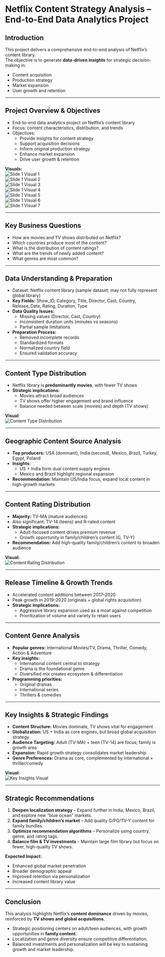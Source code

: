 # Netflix Content Strategy Analysis – End-to-End Data Analytics Project  

## Introduction  
This project delivers a comprehensive end-to-end analysis of Netflix’s content library.  
The objective is to generate **data-driven insights** for strategic decision-making in:  
- Content acquisition  
- Production strategy  
- Market expansion  
- User growth and retention  

---

## Project Overview & Objectives  
- End-to-end data analytics project on Netflix’s content library  
- Focus: content characteristics, distribution, and trends  
- Objectives:  
  - Provide insights for content strategy  
  - Support acquisition decisions  
  - Inform original production strategy  
  - Enhance market expansion  
  - Drive user growth & retention  

**Visuals:**  
![Slide 1 Visual 1](sandbox:/mnt/data/netflix_ppt_images/slide1_img2.png)  
![Slide 1 Visual 2](sandbox:/mnt/data/netflix_ppt_images/slide1_img3.png)  
![Slide 1 Visual 3](sandbox:/mnt/data/netflix_ppt_images/slide1_img4.png)  
![Slide 1 Visual 4](sandbox:/mnt/data/netflix_ppt_images/slide1_img11.png)  
![Slide 1 Visual 5](sandbox:/mnt/data/netflix_ppt_images/slide1_img13.png)  
![Slide 1 Visual 6](sandbox:/mnt/data/netflix_ppt_images/slide1_img15.png)  
![Slide 1 Visual 7](sandbox:/mnt/data/netflix_ppt_images/slide1_img17.png)  

---

## Key Business Questions  
- How are movies and TV shows distributed on Netflix?  
- Which countries produce most of the content?  
- What is the distribution of content ratings?  
- What are the trends of newly added content?  
- What genres are most common?  

---

## Data Understanding & Preparation  
- Dataset: Netflix content library (sample dataset; may not fully represent global library)  
- **Key Fields:** Show_ID, Category, Title, Director, Cast, Country, Release_Date, Rating, Duration, Type  
- **Data Quality Issues:**  
  - Missing values (Director, Cast, Country)  
  - Inconsistent duration units (minutes vs seasons)  
  - Partial sample limitations  
- **Preparation Process:**  
  - Removed incomplete records  
  - Standardized formats  
  - Normalized country field  
  - Ensured validation accuracy  

---

## Content Type Distribution  
- Netflix library is **predominantly movies**, with fewer TV shows  
- **Strategic implications:**  
  - Movies attract broad audiences  
  - TV shows offer higher engagement and brand influence  
  - Balance needed between scale (movies) and depth (TV shows)  

**Visual:**  
![Content Type Distribution](sandbox:/mnt/data/netflix_ppt_images/slide4_img7.png)  

---

## Geographic Content Source Analysis  
- **Top producers:** USA (dominant), India (second), Mexico, Brazil, Turkey, Egypt, Poland  
- **Insights:**  
  - US + India form dual content supply engines  
  - Mexico and Brazil highlight regional expansion  
- **Recommendation:** Maintain US/India focus, expand local content in high-growth markets  

---

## Content Rating Distribution  
- **Majority:** TV-MA (mature audiences)  
- Also significant: TV-14 (teens) and R-rated content  
- **Strategic implications:**  
  - Adult-focused content drives premium revenue  
  - Growth opportunity in family/children’s content (G, TV-Y)  
- **Recommendation:** Add high-quality family/children’s content to broaden audience  

**Visual:**  
![Content Rating Distribution](sandbox:/mnt/data/netflix_ppt_images/slide9_img13.png)  

---

## Release Timeline & Growth Trends  
- Accelerated content additions between 2017–2020  
- Peak growth in 2019–2020 (originals + global rights acquisition)  
- **Strategic implications:**  
  - Aggressive library expansion used as a moat against competition  
  - Prioritization of volume and variety to retain users  

---

## Content Genre Analysis  
- **Popular genres:** International Movies/TV, Drama, Thriller, Comedy, Action & Adventure  
- **Key insights:**  
  - International content central to strategy  
  - Drama is the foundational genre  
  - Diversified mix creates ecosystem & differentiation  
- **Programming priorities:**  
  - Original dramas  
  - International series  
  - Thrillers & comedies  

---

## Key Insights & Strategic Findings  
- **Content Structure:** Movies dominate, TV shows vital for engagement  
- **Globalization:** US + India as core engines, but broad global acquisition strategy  
- **Audience Targeting:** Adult (TV-MA) + teen (TV-14) are focus; family is growth area  
- **Expansion:** Rapid growth strategy consolidates market leadership  
- **Genre Preferences:** Drama as core, complemented by international + thriller/comedy  

**Visual:**  
![Key Insights Visual](sandbox:/mnt/data/netflix_ppt_images/slide9_img13.png)  

---

## Strategic Recommendations  
1. **Deepen localization strategy** – Expand further in India, Mexico, Brazil, and explore new “blue ocean” markets.  
2. **Expand family/children’s market** – Add quality G/PG/TV-Y content for family bundles.  
3. **Optimize recommendation algorithms** – Personalize using country, genre, and rating tags.  
4. **Balance film & TV investments** – Maintain large film library but focus on fewer, high-quality TV shows.  

**Expected Impact:**  
- Enhanced global market penetration  
- Broader demographic appeal  
- Improved retention via personalization  
- Increased content library value  

---

## Conclusion  
This analysis highlights Netflix’s **content dominance** driven by movies, reinforced by **TV shows and global acquisitions**.  
- Strategic positioning centers on adult/teen audiences, with growth opportunities in **family content**.  
- Localization and genre diversity ensure competitive differentiation.  
- Balanced investments and personalization will be key to sustaining growth and market leadership.  
  
